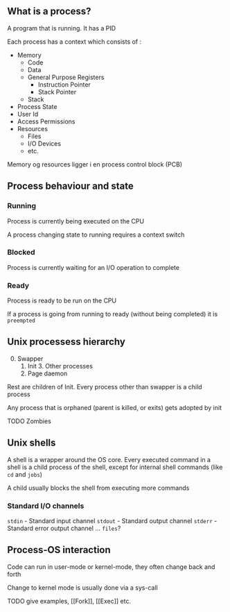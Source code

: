 ## What is a process?
A program that is running. It has a PID

Each process has a context which consists of :
- Memory
	- Code
	- Data
	- General Purpose Registers
		- Instruction Pointer
		- Stack Pointer
	- Stack
- Process State
- User Id
- Access Permissions
- Resources
	- Files
	- I/O Devices
	- etc.

Memory og resources ligger i en process control block (PCB)


## Process behaviour and state
### Running
Process is currently being executed on the CPU

A process changing state to running requires a context switch

### Blocked
Process is currently waiting for an I/O operation to complete

### Ready
Process is ready to be run on the CPU

If a process is going from running to ready (without being completed) it is `preempted`

## Unix processess hierarchy
0. Swapper
	1. Init
		3. Other processes
	2. Page daemon

Rest are children of Init.
Every process other than swapper is a child process

Any process that is orphaned (parent is killed, or exits) gets adopted by init

TODO
Zombies

## Unix shells
A shell is a wrapper around the OS core.
Every executed command in a shell is a child process of the shell,
except for internal shell commands (like `cd` and `jobs`)

A child usually blocks the shell from executing more commands

### Standard I/O channels
`stdin` - Standard input channel
`stdout` - Standard output channel
`stderr` - Standard error output channel
...
`files`?

## Process-OS interaction
Code can run in user-mode or kernel-mode, they often change back and forth

Change to kernel mode is usually done via a sys-call

TODO
give examples, [[Fork]], [[Exec]] etc.